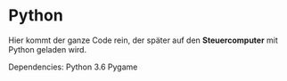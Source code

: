 # Python
Hier kommt der ganze Code rein, der später auf den **Steuercomputer** mit Python geladen wird.

Dependencies:
Python 3.6
Pygame
